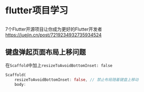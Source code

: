 # flutter项目学习

## 
7个Flutter开源项目让你成为更好的Flutter开发者
https://juejin.cn/post/7219234932735934524

## 键盘弹起页面布局上移问题
在`Scaffold`中加上`resizeToAvoidBottomInset: false`
```dart
Scaffold(
    resizeToAvoidBottomInset: false, // 禁止布局随着键盘上移动
    body: 
```